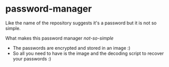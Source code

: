 # password-manager
Like the name of the repository suggests it's a password but it is not so simple.

What makes this password manager _not-so-simple_
- The passwords are encrypted and stored in an image :)
- So all you need to have is the image and the decoding script to recover your passwords :)